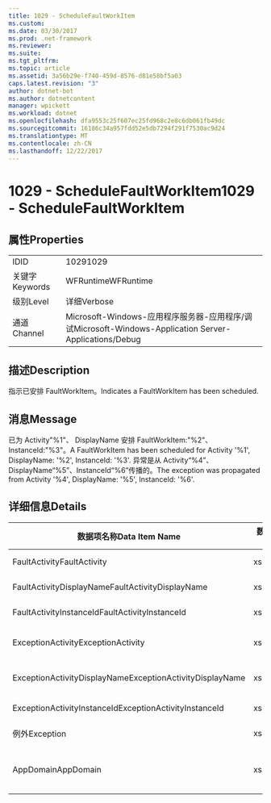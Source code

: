 ```yaml
---
title: 1029 - ScheduleFaultWorkItem
ms.custom: 
ms.date: 03/30/2017
ms.prod: .net-framework
ms.reviewer: 
ms.suite: 
ms.tgt_pltfrm: 
ms.topic: article
ms.assetid: 3a56b29e-f740-459d-8576-d81e58bf5a03
caps.latest.revision: "3"
author: dotnet-bot
ms.author: dotnetcontent
manager: wpickett
ms.workload: dotnet
ms.openlocfilehash: dfa9553c25f607ec25fd968c2e8c6db061fb49dc
ms.sourcegitcommit: 16186c34a957fdd52e5db7294f291f7530ac9d24
ms.translationtype: MT
ms.contentlocale: zh-CN
ms.lasthandoff: 12/22/2017
---
```

# <a name="1029---schedulefaultworkitem"></a><span data-ttu-id="2ae43-102">1029 - ScheduleFaultWorkItem</span><span class="sxs-lookup"><span data-stu-id="2ae43-102">1029 - ScheduleFaultWorkItem</span></span>
## <a name="properties"></a><span data-ttu-id="2ae43-103">属性</span><span class="sxs-lookup"><span data-stu-id="2ae43-103">Properties</span></span>  
  
|||  
|-|-|  
|<span data-ttu-id="2ae43-104">ID</span><span class="sxs-lookup"><span data-stu-id="2ae43-104">ID</span></span>|<span data-ttu-id="2ae43-105">1029</span><span class="sxs-lookup"><span data-stu-id="2ae43-105">1029</span></span>|  
|<span data-ttu-id="2ae43-106">关键字</span><span class="sxs-lookup"><span data-stu-id="2ae43-106">Keywords</span></span>|<span data-ttu-id="2ae43-107">WFRuntime</span><span class="sxs-lookup"><span data-stu-id="2ae43-107">WFRuntime</span></span>|  
|<span data-ttu-id="2ae43-108">级别</span><span class="sxs-lookup"><span data-stu-id="2ae43-108">Level</span></span>|<span data-ttu-id="2ae43-109">详细</span><span class="sxs-lookup"><span data-stu-id="2ae43-109">Verbose</span></span>|  
|<span data-ttu-id="2ae43-110">通道</span><span class="sxs-lookup"><span data-stu-id="2ae43-110">Channel</span></span>|<span data-ttu-id="2ae43-111">Microsoft-Windows-应用程序服务器-应用程序/调试</span><span class="sxs-lookup"><span data-stu-id="2ae43-111">Microsoft-Windows-Application Server-Applications/Debug</span></span>|  
  
## <a name="description"></a><span data-ttu-id="2ae43-112">描述</span><span class="sxs-lookup"><span data-stu-id="2ae43-112">Description</span></span>  
 <span data-ttu-id="2ae43-113">指示已安排 FaultWorkItem。</span><span class="sxs-lookup"><span data-stu-id="2ae43-113">Indicates a FaultWorkItem has been scheduled.</span></span>  
  
## <a name="message"></a><span data-ttu-id="2ae43-114">消息</span><span class="sxs-lookup"><span data-stu-id="2ae43-114">Message</span></span>  
 <span data-ttu-id="2ae43-115">已为 Activity"%1"、 DisplayName 安排 FaultWorkItem:"%2"、 InstanceId:"%3"。</span><span class="sxs-lookup"><span data-stu-id="2ae43-115">A FaultWorkItem has been scheduled for Activity '%1', DisplayName: '%2', InstanceId: '%3'.</span></span>  <span data-ttu-id="2ae43-116">异常是从 Activity“%4”、DisplayName“%5”、InstanceId“%6”传播的。</span><span class="sxs-lookup"><span data-stu-id="2ae43-116">The exception was propagated from Activity '%4', DisplayName: '%5', InstanceId: '%6'.</span></span>  
  
## <a name="details"></a><span data-ttu-id="2ae43-117">详细信息</span><span class="sxs-lookup"><span data-stu-id="2ae43-117">Details</span></span>  
  
|<span data-ttu-id="2ae43-118">数据项名称</span><span class="sxs-lookup"><span data-stu-id="2ae43-118">Data Item Name</span></span>|<span data-ttu-id="2ae43-119">数据项类型</span><span class="sxs-lookup"><span data-stu-id="2ae43-119">Data Item Type</span></span>|<span data-ttu-id="2ae43-120">描述</span><span class="sxs-lookup"><span data-stu-id="2ae43-120">Description</span></span>|  
|--------------------|--------------------|-----------------|  
|<span data-ttu-id="2ae43-121">FaultActivity</span><span class="sxs-lookup"><span data-stu-id="2ae43-121">FaultActivity</span></span>|<span data-ttu-id="2ae43-122">xs:string</span><span class="sxs-lookup"><span data-stu-id="2ae43-122">xs:string</span></span>|<span data-ttu-id="2ae43-123">错误活动的类型名称。</span><span class="sxs-lookup"><span data-stu-id="2ae43-123">The type name of the fault activity.</span></span>|  
|<span data-ttu-id="2ae43-124">FaultActivityDisplayName</span><span class="sxs-lookup"><span data-stu-id="2ae43-124">FaultActivityDisplayName</span></span>|<span data-ttu-id="2ae43-125">xs:string</span><span class="sxs-lookup"><span data-stu-id="2ae43-125">xs:string</span></span>|<span data-ttu-id="2ae43-126">错误活动的显示名称。</span><span class="sxs-lookup"><span data-stu-id="2ae43-126">The display name of the fault activity.</span></span>|  
|<span data-ttu-id="2ae43-127">FaultActivityInstanceId</span><span class="sxs-lookup"><span data-stu-id="2ae43-127">FaultActivityInstanceId</span></span>|<span data-ttu-id="2ae43-128">xs:string</span><span class="sxs-lookup"><span data-stu-id="2ae43-128">xs:string</span></span>|<span data-ttu-id="2ae43-129">错误活动的实例 ID。</span><span class="sxs-lookup"><span data-stu-id="2ae43-129">The instance id of the fault activity.</span></span>|  
|<span data-ttu-id="2ae43-130">ExceptionActivity</span><span class="sxs-lookup"><span data-stu-id="2ae43-130">ExceptionActivity</span></span>|<span data-ttu-id="2ae43-131">xs:string</span><span class="sxs-lookup"><span data-stu-id="2ae43-131">xs:string</span></span>|<span data-ttu-id="2ae43-132">引发了异常的活动的类型名称。</span><span class="sxs-lookup"><span data-stu-id="2ae43-132">The type name of the activity that threw the exception.</span></span>|  
|<span data-ttu-id="2ae43-133">ExceptionActivityDisplayName</span><span class="sxs-lookup"><span data-stu-id="2ae43-133">ExceptionActivityDisplayName</span></span>|<span data-ttu-id="2ae43-134">xs:string</span><span class="sxs-lookup"><span data-stu-id="2ae43-134">xs:string</span></span>|<span data-ttu-id="2ae43-135">引发了异常的活动的显示名称。</span><span class="sxs-lookup"><span data-stu-id="2ae43-135">The display name of the activity that threw the exception.</span></span>|  
|<span data-ttu-id="2ae43-136">ExceptionActivityInstanceId</span><span class="sxs-lookup"><span data-stu-id="2ae43-136">ExceptionActivityInstanceId</span></span>|<span data-ttu-id="2ae43-137">xs:string</span><span class="sxs-lookup"><span data-stu-id="2ae43-137">xs:string</span></span>|<span data-ttu-id="2ae43-138">引发了异常的活动的实例 ID。</span><span class="sxs-lookup"><span data-stu-id="2ae43-138">The instance id of the activity that threw the exception.</span></span>|  
|<span data-ttu-id="2ae43-139">例外</span><span class="sxs-lookup"><span data-stu-id="2ae43-139">Exception</span></span>|<span data-ttu-id="2ae43-140">xs:string</span><span class="sxs-lookup"><span data-stu-id="2ae43-140">xs:string</span></span>|<span data-ttu-id="2ae43-141">异常的异常详细信息</span><span class="sxs-lookup"><span data-stu-id="2ae43-141">The exception details for the exception</span></span>|  
|<span data-ttu-id="2ae43-142">AppDomain</span><span class="sxs-lookup"><span data-stu-id="2ae43-142">AppDomain</span></span>|<span data-ttu-id="2ae43-143">xs:string</span><span class="sxs-lookup"><span data-stu-id="2ae43-143">xs:string</span></span>|<span data-ttu-id="2ae43-144">由 AppDomain.CurrentDomain.FriendlyName 返回的字符串。</span><span class="sxs-lookup"><span data-stu-id="2ae43-144">The string returned by AppDomain.CurrentDomain.FriendlyName.</span></span>|
